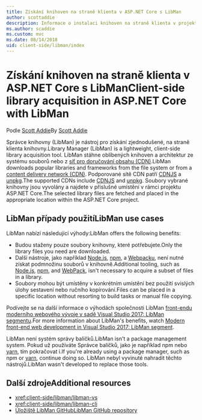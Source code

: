 ```yaml
---
title: Získání knihoven na straně klienta v ASP.NET Core s LibMan
author: scottaddie
description: Informace o instalaci knihoven na straně klienta v projektu aplikace ASP.NET Core pomocí Správce knihovny (LibMan).
ms.author: scaddie
ms.custom: mvc
ms.date: 08/14/2018
uid: client-side/libman/index
---
```

# <a name="client-side-library-acquisition-in-aspnet-core-with-libman"></a><span data-ttu-id="a1663-103">Získání knihoven na straně klienta v ASP.NET Core s LibMan</span><span class="sxs-lookup"><span data-stu-id="a1663-103">Client-side library acquisition in ASP.NET Core with LibMan</span></span>

<span data-ttu-id="a1663-104">Podle [Scott Addie](https://twitter.com/Scott_Addie)</span><span class="sxs-lookup"><span data-stu-id="a1663-104">By [Scott Addie](https://twitter.com/Scott_Addie)</span></span>

<span data-ttu-id="a1663-105">Správce knihovny (LibMan) je nástroj pro získání zjednodušené, na straně klienta knihovny.</span><span class="sxs-lookup"><span data-stu-id="a1663-105">Library Manager (LibMan) is a lightweight, client-side library acquisition tool.</span></span> <span data-ttu-id="a1663-106">LibMan stáhne oblíbených knihoven a architektur ze systému souborů nebo z [síť pro doručování obsahu (CDN)](https://wikipedia.org/wiki/Content_delivery_network).</span><span class="sxs-lookup"><span data-stu-id="a1663-106">LibMan downloads popular libraries and frameworks from the file system or from a [content delivery network (CDN)](https://wikipedia.org/wiki/Content_delivery_network).</span></span> <span data-ttu-id="a1663-107">Podporované sítě CDN patří [CDNJS](https://cdnjs.com/) a [unpkg](https://unpkg.com/#/).</span><span class="sxs-lookup"><span data-stu-id="a1663-107">The supported CDNs include [CDNJS](https://cdnjs.com/) and [unpkg](https://unpkg.com/#/).</span></span> <span data-ttu-id="a1663-108">Soubory vybrané knihovny jsou vyvolány a najdete v příslušné umístění v rámci projektu ASP.NET Core.</span><span class="sxs-lookup"><span data-stu-id="a1663-108">The selected library files are fetched and placed in the appropriate location within the ASP.NET Core project.</span></span>

## <a name="libman-use-cases"></a><span data-ttu-id="a1663-109">LibMan případy použití</span><span class="sxs-lookup"><span data-stu-id="a1663-109">LibMan use cases</span></span>

<span data-ttu-id="a1663-110">LibMan nabízí následující výhody:</span><span class="sxs-lookup"><span data-stu-id="a1663-110">LibMan offers the following benefits:</span></span>

* <span data-ttu-id="a1663-111">Budou staženy pouze soubory knihovny, které potřebujete.</span><span class="sxs-lookup"><span data-stu-id="a1663-111">Only the library files you need are downloaded.</span></span>
* <span data-ttu-id="a1663-112">Další nástroje, jako například [Node.js](https://nodejs.org), [npm](https://www.npmjs.com), a [Webpacku](https://webpack.js.org), není nutné získat podmnožinu souborů v knihovně.</span><span class="sxs-lookup"><span data-stu-id="a1663-112">Additional tooling, such as [Node.js](https://nodejs.org), [npm](https://www.npmjs.com), and [WebPack](https://webpack.js.org), isn't necessary to acquire a subset of files in a library.</span></span>
* <span data-ttu-id="a1663-113">Soubory mohou být umístěny v konkrétním umístění bez použití svislých úlohy sestavení nebo ručního kopírování.</span><span class="sxs-lookup"><span data-stu-id="a1663-113">Files can be placed in a specific location without resorting to build tasks or manual file copying.</span></span>

<span data-ttu-id="a1663-114">Podívejte se na další informace o výhodách společnosti LibMan [front-endu moderního webového vývoje v sadě Visual Studio 2017: LibMan segmentu](https://channel9.msdn.com/Events/Build/2017/B8073#time=43m34s).</span><span class="sxs-lookup"><span data-stu-id="a1663-114">For more information about LibMan's benefits, watch [Modern front-end web development in Visual Studio 2017: LibMan segment](https://channel9.msdn.com/Events/Build/2017/B8073#time=43m34s).</span></span>

<span data-ttu-id="a1663-115">LibMan není systém správy balíčků.</span><span class="sxs-lookup"><span data-stu-id="a1663-115">LibMan isn't a package management system.</span></span> <span data-ttu-id="a1663-116">Pokud už používáte Správce balíčků, jako je například npm nebo [yarn](https://yarnpkg.com), tím pokračovat i.</span><span class="sxs-lookup"><span data-stu-id="a1663-116">If you're already using a package manager, such as npm or [yarn](https://yarnpkg.com), continue doing so.</span></span> <span data-ttu-id="a1663-117">LibMan nebyl vyvinuté nahradit těchto nástrojů.</span><span class="sxs-lookup"><span data-stu-id="a1663-117">LibMan wasn't developed to replace those tools.</span></span>

## <a name="additional-resources"></a><span data-ttu-id="a1663-118">Další zdroje</span><span class="sxs-lookup"><span data-stu-id="a1663-118">Additional resources</span></span>

* <xref:client-side/libman/libman-vs>
* <xref:client-side/libman/libman-cli>
* [<span data-ttu-id="a1663-119">Úložiště LibMan GitHub</span><span class="sxs-lookup"><span data-stu-id="a1663-119">LibMan GitHub repository</span></span>](https://github.com/aspnet/LibraryManager)

